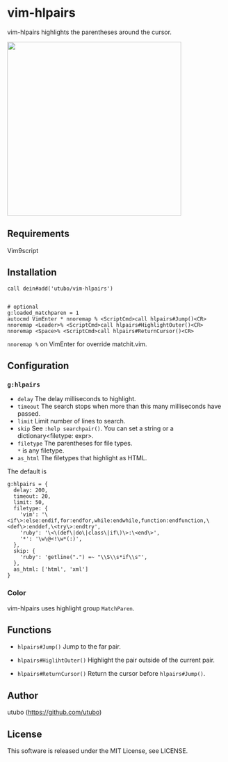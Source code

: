 # vim-hlpairs

vim-hlpairs highlights the parentheses around the cursor.

<img src="https://user-images.githubusercontent.com/6848636/225357852-5eca2053-ee41-41a3-9d57-d6bd249b29cc.gif" width="400">

## Requirements

Vim9script

## Installation

```vim
call dein#add('utubo/vim-hlpairs')


# optional
g:loaded_matchparen = 1
autocmd VimEnter * nnoremap % <ScriptCmd>call hlpairs#Jump()<CR>
nnoremap <Leader>% <ScriptCmd>call hlpairs#HighlightOuter()<CR>
nnoremap <Space>% <ScriptCmd>call hlpairs#ReturnCursor()<CR>
```

`nnoremap %` on VimEnter for override matchit.vim.

## Configuration

### `g:hlpairs`

- `delay` The delay milliseconds to highlight.
- `timeout` The search stops when more than this many milliseconds have passed.
- `limit` Limit number of lines to search.
- `skip` See `:help searchpair()`.
  You can set a string or a dictionary&lt;filetype: expr&gt;.
- `filetype` The parentheses for file types.  
  `*` is any filetype.
- `as_html` The filetypes that highlight as HTML.

The default is
```vimscript
g:hlpairs = {
  delay: 200,
  timeout: 20,
  limit: 50,
  filetype: {
    'vim': '\<if\>:else:endif,for:endfor,while:endwhile,function:endfunction,\<def\>:enddef,\<try\>:endtry',
    'ruby': '\<\(def\|do\|class\|if\)\>:\<end\>',
    '*': '\w\@<!\w*(:)',
  },
  skip: {
    'ruby': 'getline(".") =~ "\\S\\s*if\\s"',
  },
  as_html: ['html', 'xml']
}
```

### Color
vim-hlpairs uses highlight group `MatchParen`.

## Functions

- `hlpairs#Jump()` Jump to the far pair.

- `hlpairs#HiglihtOuter()`	Highlight the pair outside of the current pair.

- `hlpairs#ReturnCursor()`	Return the cursor before `hlpairs#Jump()`.

## Author
utubo (https://github.com/utubo)

## License
This software is released under the MIT License, see LICENSE.

